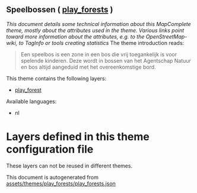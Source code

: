 [//]: # (WARNING: this file is automatically generated. Please find the sources at the bottom and edit those sources)

## Speelbossen ( [play_forests](https://mapcomplete.org/play_forests) )
_This document details some technical information about this MapComplete theme, mostly about the attributes used in the theme. Various links point toward more information about the attributes, e.g. to the OpenStreetMap-wiki, to TagInfo or tools creating statistics_
The theme introduction reads:

> Een speelbos is een zone in een bos die vrij toegankelijk is voor spelende kinderen. Deze wordt  in bossen van het Agentschap Natuur en bos altijd aangeduid met het overeenkomstige bord.

This theme contains the following layers:


 - [play_forest](../Layers/play_forest.md)


Available languages:


 - nl


# Layers defined in this theme configuration file
These layers can not be reused in different themes.


This document is autogenerated from [assets/themes/play_forests/play_forests.json](https://github.com/pietervdvn/MapComplete/blob/develop/assets/themes/play_forests/play_forests.json)
